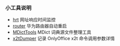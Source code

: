 ### 小工具说明

* [hrt](https://github.com/csg2008/tools/tree/master/hrt) 网址响应时间监控
* [router](https://github.com/csg2008/tools/tree/master/router) 华为路由器自动重启
* [MDictTools](https://github.com/csg2008/tools/tree/master/MDictTools) MDict 词典源文件整理工具
* [x2tDumper](https://github.com/csg2008/tools/tree/master/x2t) 记录 OnlyOffice x2t 命令调用参数详情